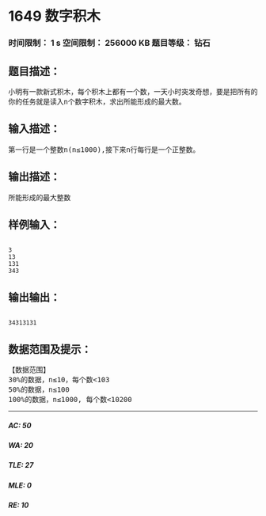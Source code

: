 # 1649 数字积木   
### 时间限制： 1 s     空间限制： 256000 KB     题目等级： 钻石  
## 题目描述：  

<pre>
小明有一款新式积木，每个积木上都有一个数，一天小时突发奇想，要是把所有的积木排成一排，所形成的数目最大是多少呢？
你的任务就是读入n个数字积木，求出所能形成的最大数。
</pre>
  
  
## 输入描述：  

<pre>
第一行是一个整数n(n≤1000),接下来n行每行是一个正整数。
</pre>
  
  
## 输出描述：  

<pre>
所能形成的最大整数
</pre>
  
  
## 样例输入：  

<pre><code>
3
13
131
343
</code></pre>
  
  
## 输出输出：  

<pre><code>
34313131
</code></pre>
  
  
## 数据范围及提示：  

<pre>
【数据范围】
30%的数据，n≤10，每个数<103
50%的数据，n≤100
100%的数据，n≤1000, 每个数<10200
</pre>
  
  
***  

##### AC: 50  
##### WA: 20  
##### TLE: 27  
##### MLE: 0  
##### RE: 10  
